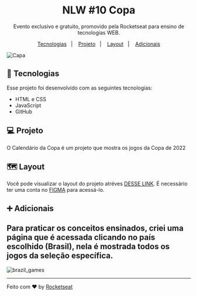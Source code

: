 <h1 align="center"> NLW #10 Copa </h1>

<p align="center">
Evento exclusivo e gratuito, promovido pela Rocketseat para ensino de tecnologias WEB.
</p>

<p align="center">
  <a href="#-tecnologias">Tecnologias</a>&nbsp;&nbsp;&nbsp;|&nbsp;&nbsp;&nbsp;
  <a href="#-projeto">Projeto</a>&nbsp;&nbsp;&nbsp;|&nbsp;&nbsp;&nbsp;
  <a href="#-layout">Layout</a>&nbsp;&nbsp;&nbsp;|&nbsp;&nbsp;&nbsp;
  <a href="#-adicionais">Adicionais</a>
</p>

![Capa](https://user-images.githubusercontent.com/102264203/200135902-dfb15354-a1c7-41e3-85a2-0c716d650557.jpg)




## 🚀 Tecnologias

Esse projeto foi desenvolvido com as seguintes tecnologias:

- HTML e CSS
- JavaScript
- GitHub



## 💻 Projeto

O Calendário da Copa é um projeto que mostra os jogos da Copa de 2022


## 🗺️ Layout
Você pode visualizar o layout do projeto atréves [DESSE LINK](). É necessário ter uma conta no [FIGMA](https://figma.com) para acessá-lo.



## ➕ Adicionais
Para praticar os conceitos ensinados, criei uma página que é acessada clicando no país escolhido (Brasil), nela é mostrada todos os jogos da seleção específica.
---
![brazil_games](https://user-images.githubusercontent.com/102264203/200135911-fb93aaf5-ae3d-40a6-8c50-d6a1dc158e73.png)

---

Feito com ♥ by <a href="https://www.rocketseat.com.br/">Rocketseat</a>

